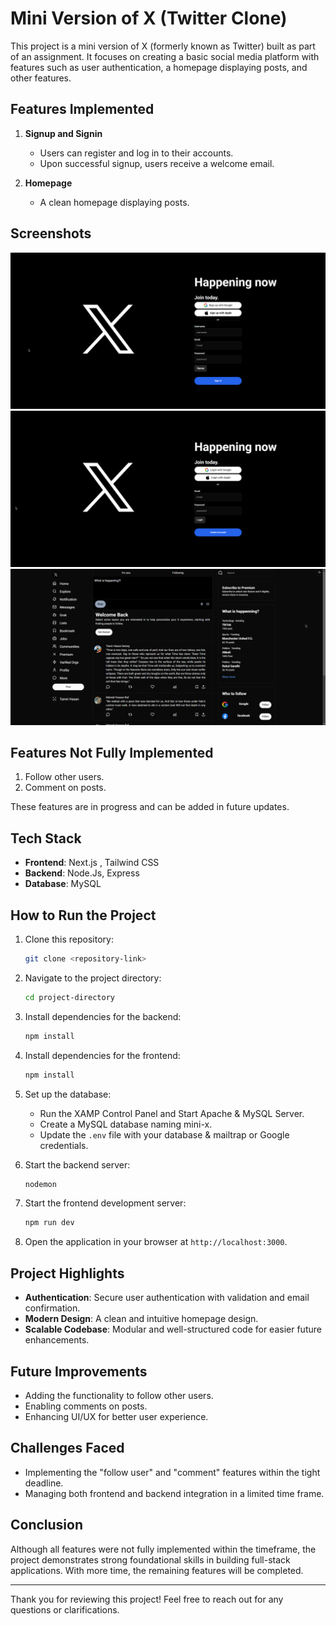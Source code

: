 # Mini Version of X (Twitter Clone)

This project is a mini version of X (formerly known as Twitter) built as part of an assignment. It focuses on creating a basic social media platform with features such as user authentication, a homepage displaying posts, and other features.

## Features Implemented

1. **Signup and Signin**

   - Users can register and log in to their accounts.
   - Upon successful signup, users receive a welcome email.

2. **Homepage**
   - A clean homepage displaying posts.

## Screenshots

![Signup](screenshots/signup.png)
![Login](screenshots/login.png)
![Homepage](screenshots/Homepage.png)

## Features Not Fully Implemented

1. Follow other users.
2. Comment on posts.

These features are in progress and can be added in future updates.

## Tech Stack

- **Frontend**: Next.js , Tailwind CSS
- **Backend**: Node.Js, Express
- **Database**: MySQL

## How to Run the Project

1. Clone this repository:

   ```bash
   git clone <repository-link>
   ```

2. Navigate to the project directory:

   ```bash
   cd project-directory
   ```

3. Install dependencies for the backend:

   ```bash
   npm install
   ```

4. Install dependencies for the frontend:

   ```bash
   npm install
   ```

5. Set up the database:

   - Run the XAMP Control Panel and Start Apache & MySQL Server.
   - Create a MySQL database naming mini-x.
   - Update the `.env` file with your database & mailtrap or Google credentials.

6. Start the backend server:

   ```bash
   nodemon
   ```

7. Start the frontend development server:

   ```bash
   npm run dev
   ```

8. Open the application in your browser at `http://localhost:3000`.

## Project Highlights

- **Authentication**: Secure user authentication with validation and email confirmation.
- **Modern Design**: A clean and intuitive homepage design.
- **Scalable Codebase**: Modular and well-structured code for easier future enhancements.

## Future Improvements

- Adding the functionality to follow other users.
- Enabling comments on posts.
- Enhancing UI/UX for better user experience.

## Challenges Faced

- Implementing the "follow user" and "comment" features within the tight deadline.
- Managing both frontend and backend integration in a limited time frame.

## Conclusion

Although all features were not fully implemented within the timeframe, the project demonstrates strong foundational skills in building full-stack applications. With more time, the remaining features will be completed.

---

Thank you for reviewing this project! Feel free to reach out for any questions or clarifications.
